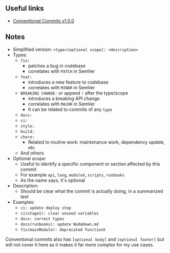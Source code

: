 ## Useful links
- [Conventional Commits v1.0.0](https://www.conventionalcommits.org/en/v1.0.0/)

## Notes
- Simplified version: `<type>[optional scope]: <description>`
- Types:
	- `fix:`
		- patches a bug in codebase
		- correlates with `PATCH` in SemVer
	- `feat:`
		- introduces a new feature to codebase
		- correlates with `MINOR` in SemVer
	- `BREAKING CHANGE:` or append `!` after the type/scope
		- introduces a breaking API change
		- correlates with `MAJOR` in SemVer
		- It can be related to commits of any `type`
	- `docs:`
	- `ci:`
	- `style:`
	- `build:`
	- `chore:`
		- Related to routine work: maintenance work, dependency update, etc
	- And others
- Optional scope:
	- Useful to identify a specific component or section affected by this commit
	- For example `api`, `lang`, `moduleX`, `scripts`, `runbooks`
	- As the name says, it's optional
- Description:
	- Should be clear what the commit is actually doing, in a summarized text
- Examples:
	- `ci: update deploy step`
	- `ci(stage1): clear unused variables`
	- `docs: correct typos`
	- `docs(runbooks): update NodeDown.md`
	- `fix(mainModule): deprecated functionX`

Conventional commits also has `[optional body]` and `[optional footer]` but will not cover it here as it makes it far more complex for my use cases.